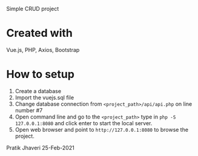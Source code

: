 Simple CRUD project

# Created with
Vue.js, PHP, Axios, Bootstrap

# How to setup

1. Create a database
2. Import the vuejs.sql file
3. Change database connection from `<project_path>/api/api.php` on line number #7
4. Open command line and go to the `<project_path>` type in `php -S 127.0.0.1:8080` and click enter to start the local server. 
5. Open web browser and point to `http://127.0.0.1:8080` to browse the project.

Pratik Jhaveri 25-Feb-2021